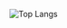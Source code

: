 ![Top Langs](https://github-readme-stats-one-lake-65.vercel.app/api/top-langs/?username=jake-t-dev&theme=github_dark_dimmed&hide=NSIS,XSLT,HTML,CSS,Shell,Makefile&langs_count=10)
